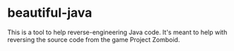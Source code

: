 # beautiful-java
This is a tool to help reverse-engineering Java code. It's meant to help with reversing the source code from the game Project Zomboid.
